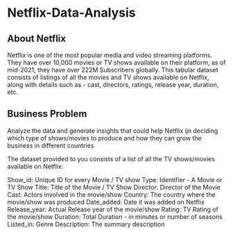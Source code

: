 # Netflix-Data-Analysis
## About Netflix

Netflix is one of the most popular media and video streaming platforms. They have over 10,000 movies or TV shows available on their platform, as of mid-2021, they have over 222M Subscribers globally. This tabular dataset consists of listings of all the movies and TV shows available on Netflix, along with details such as - cast, directors, ratings, release year, duration, etc.


## Business Problem

Analyze the data and generate insights that could help Netflix ijn deciding which type of shows/movies to produce and how they can grow the business in different countries

The dataset provided to you consists of a list of all the TV shows/movies available on Netflix:

Show_id: Unique ID for every Movie / TV show
Type: Identifier - A Movie or TV Show
Title: Title of the Movie / TV Show
Director: Director of the Movie
Cast: Actors involved in the movie/show
Country: The country where the movie/show was produced
Date_added: Date it was added on Netflix
Release_year: Actual Release year of the movie/show
Rating: TV Rating of the movie/show
Duration: Total Duration - in minutes or number of seasons
Listed_in: Genre
Description: The summary description
